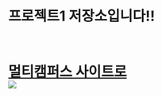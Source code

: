 <h1>프로젝트1 저장소입니다!!<h1>
  <br>
<a href="https://event.multicampus.com/multicampusmain">멀티캠퍼스 사이트로</a>
<br>
<img src="https://event.multicampus.com/backend/images/promotion/PR010151/pc/visual-03.png">
